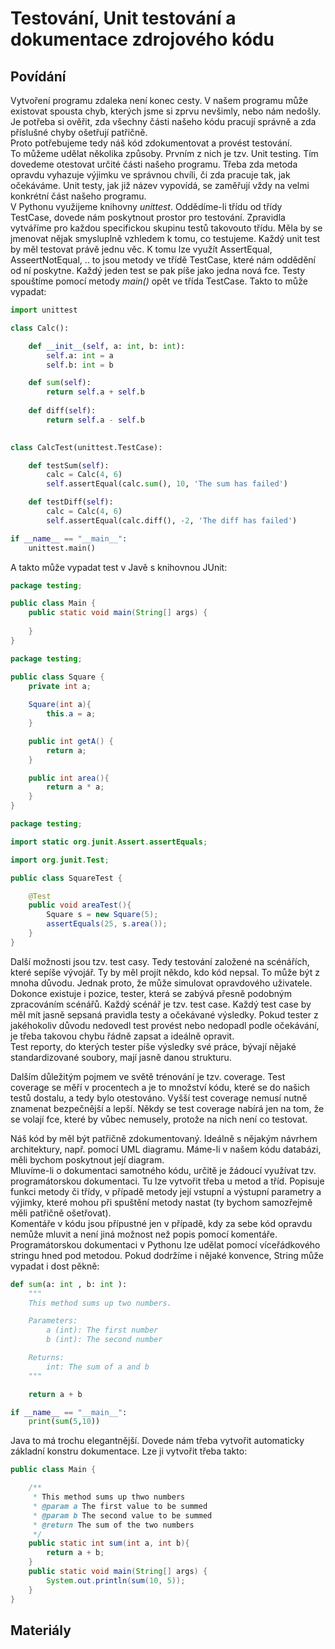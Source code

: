 Testování, Unit testování a dokumentace zdrojového kódu
===

Povídání
---

Vytvoření programu zdaleka není konec cesty. V našem programu může existovat spousta chyb, kterých jsme si zprvu nevšimly, nebo nám nedošly. Je potřeba si ověřit, zda všechny části našeho kódu pracují správně a zda příslušné chyby ošetřují patřičně.               
Proto potřebujeme tedy náš kód zdokumentovat a provést testování.               
To můžeme udělat několika způsoby. Prvním z nich je tzv. Unit testing. Tím dovedeme otestovat určité části našeho programu. Třeba zda metoda opravdu vyhazuje výjimku ve správnou chvíli, či zda pracuje tak, jak očekáváme. Unit testy, jak již název vypovídá, se zaměřují vždy na velmi konkrétní část našeho programu.              
V Pythonu využijeme knihovny *unittest*. Oddědíme-li třídu od třídy TestCase, dovede nám poskytnout prostor pro testování. Zpravidla vytváříme pro každou specifickou skupinu testů takovouto třídu. Měla by se jmenovat nějak smysluplně vzhledem k tomu, co testujeme. Každý unit test by měl testovat právě jednu věc. K tomu lze využít AssertEqual, AsseertNotEqual, .. to jsou metody ve třídě TestCase, které nám oddědění od ní poskytne. Každý jeden test se pak píše jako jedna nová fce. Testy spouštíme pomocí metody *main()* opět ve třída TestCase. Takto to může vypadat:             

```Python
import unittest

class Calc():

    def __init__(self, a: int, b: int):
        self.a: int = a
        self.b: int = b

    def sum(self):
        return self.a + self.b
    
    def diff(self):
        return self.a - self.b
    

class CalcTest(unittest.TestCase):

    def testSum(self):
        calc = Calc(4, 6)
        self.assertEqual(calc.sum(), 10, 'The sum has failed')

    def testDiff(self):
        calc = Calc(4, 6)
        self.assertEqual(calc.diff(), -2, 'The diff has failed')

if __name__ == "__main__":
    unittest.main()
```

A takto může vypadat test v Javě s knihovnou JUnit:

```Java
package testing;

public class Main {
    public static void main(String[] args) {
        
    } 
}

package testing;

public class Square {
    private int a;
    
    Square(int a){
        this.a = a;
    }

    public int getA() {
        return a;
    }

    public int area(){
        return a * a;
    }
}

package testing;

import static org.junit.Assert.assertEquals;

import org.junit.Test;

public class SquareTest {

    @Test
    public void areaTest(){
        Square s = new Square(5);
        assertEquals(25, s.area());
    }
}
```

Další možnosti jsou tzv. test casy. Tedy testování založené na scénářích, které sepíše vývojář. Ty by měl projít někdo, kdo kód nepsal. To může být z mnoha důvodu. Jednak proto, že může simulovat opravdového uživatele.                  
Dokonce existuje i pozice, tester, která se zabývá přesně podobným zpracováním scénářů. Každý scénář je tzv. test case. Každý test case by měl mít jasně sepsaná pravidla testy a očekávané výsledky. Pokud tester z jakéhokoliv důvodu nedovedl test provést nebo nedopadl podle očekávání, je třeba takovou chybu řádně zapsat a ideálně opravit.             
Test reporty, do kterých tester píše výsledky své práce, bývají nějaké standardizované soubory, mají jasně danou strukturu.

Dalším důležitým pojmem ve světě trénování je tzv. coverage. Test coverage se měří v procentech a je to množství kódu, které se do našich testů dostalu, a tedy bylo otestováno. Vyšší test coverage nemusí nutně znamenat bezpečnější a lepší. Někdy se test coverage nabírá jen na tom, že se volají fce, které by vůbec nemusely, protože na nich není co testovat.          

Náš kód by měl být patřičně zdokumentovaný. Ideálně s nějakým návrhem architektury, např. pomocí UML diagramu. Máme-li v našem kódu databázi, měli bychom poskytnout její diagram.              
Mluvíme-li o dokumentaci samotného kódu, určitě je žádoucí využívat tzv. programátorskou dokumentaci. Tu lze vytvořit třeba u metod a tříd. Popisuje funkci metody či třídy, v případě metody její vstupní a výstupní parametry a výjimky, které mohou při spuštění metody nastat (ty bychom samozřejmě měli patřičně ošetřovat).               
Komentáře v kódu jsou přípustné jen v případě, kdy za sebe kód opravdu nemůže mluvit a není jiná možnost než popis pomocí komentáře.            
Programátorskou dokumentaci v Pythonu lze udělat pomocí víceřádkového stringu hned pod metodou. Pokud dodržíme i nějaké konvence, String může vypadat i dost pěkně:

```Python
def sum(a: int , b: int ):
    """
    This method sums up two numbers.

    Parameters:
        a (int): The first number
        b (int): The second number

    Returns:
        int: The sum of a and b
    """

    return a + b

if __name__ == "__main__":
    print(sum(5,10))
```

Java to má trochu elegantnější. Dovede nám třeba vytvořit automaticky základní konstru dokumentace. Lze ji vytvořit třeba takto:

```Java
public class Main {

    /**
     * This method sums up thwo numbers
     * @param a The first value to be summed
     * @param b The second value to be summed
     * @return The sum of the two numbers
     */
    public static int sum(int a, int b){
        return a + b;
    }
    public static void main(String[] args) {
        System.out.println(sum(10, 5)); 
    } 
}
```

Materiály
---